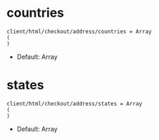 
# countries

```
client/html/checkout/address/countries = Array
(
)
```

* Default: Array


# states

```
client/html/checkout/address/states = Array
(
)
```

* Default: Array
